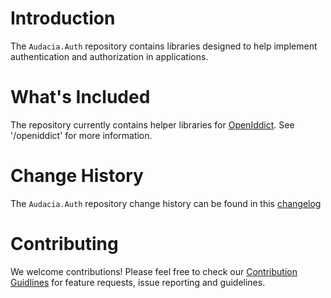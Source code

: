 # Introduction

The `Audacia.Auth` repository contains libraries designed to help implement authentication and authorization in applications.

# What's Included

The repository currently contains helper libraries for [OpenIddict](https://documentation.openiddict.com/). See '/openiddict' for more information.

# Change History

The `Audacia.Auth` repository change history can be found in this [changelog](openiddict/CHANGELOG.md)

# Contributing
We welcome contributions! Please feel free to check our [Contribution Guidlines](https://github.com/audaciaconsulting/.github/blob/main/CONTRIBUTING.md) for feature requests, issue reporting and guidelines.
